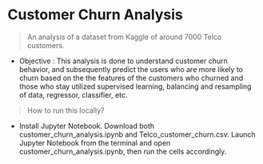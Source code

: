 # Customer Churn Analysis

> An analysis of a dataset from Kaggle of around 7000 Telco customers.

- Objective : This analysis is done to understand customer churn behavior, and subsequently predict the users who are more likely to churn based on the the features of the customers who churned and those who stay utilized supervised learning, balancing and resampling of data, regressor, classifier, etc.

> How to run this locally?

- Install Jupyter Notebook. Download both customer_churn_analysis.ipynb and Telco_customer_churn.csv. Launch Jupyter Notebook from the terminal and open customer_churn_analysis.ipynb, then run the cells accordingly.
